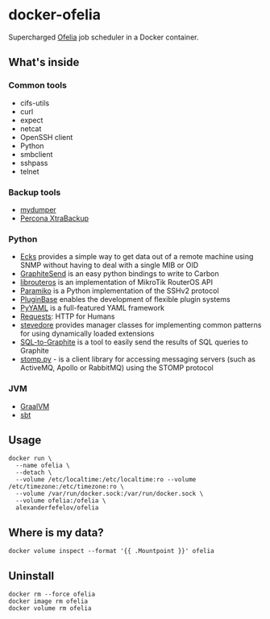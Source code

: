 # docker-ofelia

Supercharged [Ofelia](https://github.com/mcuadros/ofelia) job scheduler in a Docker container.

## What's inside

### Common tools

- cifs-utils
- curl
- expect
- netcat
- OpenSSH client
- Python
- smbclient
- sshpass
- telnet

### Backup tools

- [mydumper](https://github.com/maxbube/mydumper)
- [Percona XtraBackup](https://www.percona.com/software/mysql-database/percona-xtrabackup)

### Python

- [Ecks](https://github.com/cread/ecks) provides a simple way to get data out of a remote machine using SNMP without having to deal with a single MIB or OID
- [GraphiteSend](https://github.com/daniellawrence/graphitesend) is an easy python bindings to write to Carbon
- [librouteros](https://github.com/luqasz/librouteros) is an implementation of MikroTik RouterOS API
- [Paramiko](https://github.com/paramiko/paramiko) is a Python implementation of the SSHv2 protocol
- [PluginBase](https://github.com/mitsuhiko/pluginbase) enables the development of flexible plugin systems
- [PyYAML](https://pyyaml.org) is a full-featured YAML framework
- [Requests](https://github.com/requests/requests): HTTP for Humans
- [stevedore](https://github.com/openstack/stevedore) provides manager classes for implementing common patterns for using dynamically loaded extensions
- [SQL-to-Graphite](https://github.com/opschops/sql-to-graphite) is a tool to easily send the results of SQL queries to Graphite
- [stomp.py](https://github.com/jasonrbriggs/stomp.py) - is a client library for accessing messaging servers (such as ActiveMQ, Apollo or RabbitMQ) using the STOMP protocol

### JVM

- [GraalVM](https://www.graalvm.org)
- [sbt](https://www.scala-sbt.org)

## Usage

    docker run \
      --name ofelia \
      --detach \
      --volume /etc/localtime:/etc/localtime:ro --volume /etc/timezone:/etc/timezone:ro \
      --volume /var/run/docker.sock:/var/run/docker.sock \
      --volume ofelia:/ofelia \
      alexanderfefelov/ofelia

## Where is my data?

    docker volume inspect --format '{{ .Mountpoint }}' ofelia

## Uninstall

    docker rm --force ofelia
    docker image rm ofelia
    docker volume rm ofelia
